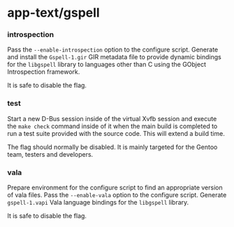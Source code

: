 # app-text/gspell

### introspection
Pass the `--enable-introspection` option to the configure script. Generate and install the `Gspell-1.gir` GIR metadata file to provide dynamic bindings for the `libgspell` library to languages other than C using the GObject Introspection framework.

It is safe to disable the flag.

### test
Start a new D-Bus session inside of the virtual Xvfb session and execute the `make check` command inside of it when the main build is completed to run a test suite provided with the source code. This will extend a build time.

The flag should normally be disabled. It is mainly targeted for the Gentoo team, testers and developers.

### vala
Prepare environment for the configure script to find an appropriate version of vala files. Pass the `--enable-vala` option to the configure script. Generate `gspell-1.vapi` Vala language bindings for the `libgspell` library.

It is safe to disable the flag.
